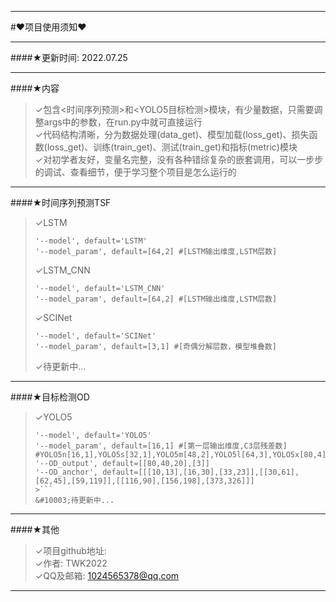 ***
#&#10084;项目使用须知&#10084;
***
####&#9733;更新时间: 2022.07.25
***
####&#9733;内容
>&#10003;包含<时间序列预测>和<YOLO5目标检测>模块，有少量数据，只需要调整args中的参数，在run.py中就可直接运行  
>&#10003;代码结构清晰，分为数据处理(data_get)、模型加载(loss_get)、损失函数(loss_get)、训练(train_get)、测试(train_get)和指标(metric)模块  
>&#10003;对初学者友好，变量名完整，没有各种错综复杂的嵌套调用，可以一步步的调试、查看细节，便于学习整个项目是怎么运行的  
***
####&#9733;时间序列预测TSF
>&#10003;LSTM  
>```
>'--model', default='LSTM'
>'--model_param', default=[64,2] #[LSTM输出维度,LSTM层数]
>```
>&#10003;LSTM_CNN  
>```
>'--model', default='LSTM_CNN'
>'--model_param', default=[64,2] #[LSTM输出维度,LSTM层数]
>```
>&#10003;SCINet  
>```
>'--model', default='SCINet'
>'--model_param', default=[3,1] #[奇偶分解层数，模型堆叠数]
>```
>&#10003;待更新中...
***
####&#9733;目标检测OD
>&#10003;YOLO5  
>```
>'--model', default='YOLO5'
>'--model_param', default=[16,1] #[第一层输出维度,C3层残差数] #YOLO5n[16,1],YOLO5s[32,1],YOLO5m[48,2],YOLO5l[64,3],YOLO5x[80,4]
>'--OD_output', default=[[80,40,20],[3]]
>'--OD_anchor', default=[[[10,13],[16,30],[33,23]],[[30,61],[62,45],[59,119]],[[116,90],[156,198],[373,326]]]
>>```
>&#10003;待更新中...
***
####&#9733;其他
>&#10003;项目github地址:  
>&#10003;作者: TWK2022  
>&#10003;QQ及邮箱: 1024565378@qq.com  
***
